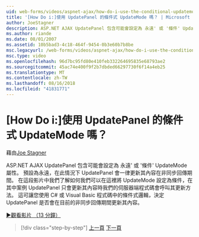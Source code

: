 ```yaml
---
uid: web-forms/videos/aspnet-ajax/how-do-i-use-the-conditional-updatemode-of-the-updatepanel
title: '[How Do i:]使用 UpdatePanel 的條件式 UpdateMode 嗎？ | Microsoft Docs'
author: JoeStagner
description: ASP.NET AJAX UpdatePanel 包含可能會設定為 永遠' 或 '條件' UpdateMode 屬性。 預設值一律是在此情況下 UpdatePan...
ms.author: riande
ms.date: 08/01/2007
ms.assetid: 10b5bad3-4c18-464f-9454-0b3e60b7b8be
msc.legacyurl: /web-forms/videos/aspnet-ajax/how-do-i-use-the-conditional-updatemode-of-the-updatepanel
msc.type: video
ms.openlocfilehash: 96d7bc95fd80e410feb332264695835e68793ae2
ms.sourcegitcommit: 45ac74e400f9f2b7dbded66297730f6f14a4eb25
ms.translationtype: MT
ms.contentlocale: zh-TW
ms.lasthandoff: 08/16/2018
ms.locfileid: "41831771"
---
```

<a name="how-do-i-use-the-conditional-updatemode-of-the-updatepanel"></a>[How Do i:]使用 UpdatePanel 的條件式 UpdateMode 嗎？
====================
藉由[Joe Stagner](https://github.com/JoeStagner)

ASP.NET AJAX UpdatePanel 包含可能會設定為 永遠' 或 '條件' UpdateMode 屬性。 預設為永遠，在此情況下 UpdatePanel 會一律更新其內容在非同步回傳期間。 在這段影片中我們了解如何我們可以在這裡將 UpdateMode 設定為條件，在其中案例 UpdatePanel 只會更新其內容時我們的伺服器端程式碼會呼叫其更新方法。 這可讓您使用 C# 或 Visual Basic 程式碼中的條件式邏輯，決定 UpdatePanel 是否會在目前的非同步回傳期間更新其內容。

[&#9654;觀看影片 （13 分鐘）](https://channel9.msdn.com/Blogs/ASP-NET-Site-Videos/how-do-i-use-the-conditional-updatemode-of-the-updatepanel)

> [!div class="step-by-step"]
> [上一頁](how-do-i-determine-whether-an-asynchronous-postback-has-occurred.md)
> [下一頁](how-do-i-implement-the-persistent-communications-pattern-with-the-updatepanel.md)
